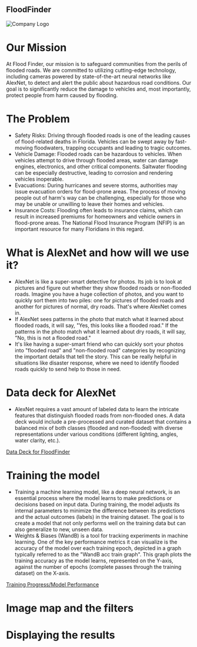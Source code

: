 ##  FloodFinder
![Company Logo](https://ideogram.ai/api/images/direct/RWSoZmWERI-HiYrRknehDg.jpg)

# Our Mission
  At Flood Finder, our mission is to safeguard communities from the perils of flooded roads. We are committed to utilizing cutting-edge technology, including cameras powered by state-of-the-art neural networks like AlexNet, to detect and alert the public about hazardous road conditions. Our goal is to significantly reduce the damage to vehicles and, most importantly, protect people from harm caused by flooding.

# The Problem 
- Safety Risks: Driving through flooded roads is one of the leading causes of flood-related deaths in Florida. Vehicles can be swept away by fast-moving floodwaters, trapping occupants and leading to tragic outcomes.
- Vehicle Damage: Flooded roads can be hazardous to vehicles. When vehicles attempt to drive through flooded areas, water can damage engines, electronics, and other critical components. Saltwater flooding can be especially destructive, leading to corrosion and rendering vehicles inoperable.
- Evacuations: During hurricanes and severe storms, authorities may issue evacuation orders for flood-prone areas. The process of moving people out of harm's way can be challenging, especially for those who may be unable or unwilling to leave their homes and vehicles.  
- Insurance Costs: Flooding often leads to insurance claims, which can result in increased premiums for homeowners and vehicle owners in flood-prone areas. The National Flood Insurance Program (NFIP) is an important resource for many Floridians in this regard.

# What is AlexNet and how will we use it?
- AlexNet is like a super-smart detective for photos. Its job is to look at pictures and figure out whether they show flooded roads or non-flooded roads. Imagine you have a huge collection of photos, and you want to quickly sort them into two piles: one for pictures of flooded roads and another for pictures of normal, dry roads. That's where AlexNet comes in.
- If AlexNet sees patterns in the photo that match what it learned about flooded roads, it will say, "Yes, this looks like a flooded road." If the patterns in the photo match what it learned about dry roads, it will say, "No, this is not a flooded road."
- It's like having a super-smart friend who can quickly sort your photos into "flooded road" and "non-flooded road" categories by recognizing the important details that tell the story. This can be really helpful in situations like disaster response, where we need to identify flooded roads quickly to send help to those in need.



# Data deck for AlexNet
- AlexNet requires a vast amount of labeled data to learn the intricate features that distinguish flooded roads from non-flooded ones. A data deck would include a pre-processed and curated dataset that contains a balanced mix of both classes (flooded and non-flooded) with diverse representations under various conditions (different lighting, angles, water clarity, etc.).

[Data Deck for FloodFinder](https://docs.google.com/presentation/d/1jgMy9debO-qL7tattfIWuWDmUeByrlxsKDopw7wnhjs/edit#slide=id.g1e5fdbef005_0_5)


# Training the model
- Training a machine learning model, like a deep neural network, is an essential process where the model learns to make predictions or decisions based on input data. During training, the model adjusts its internal parameters to minimize the difference between its predictions and the actual outcomes (labels) in the training dataset. The goal is to create a model that not only performs well on the training data but can also generalize to new, unseen data.
- Weights & Biases (WandB) is a tool for tracking experiments in machine learning. One of the key performance metrics it can visualize is the accuracy of the model over each training epoch, depicted in a graph typically referred to as the "WandB acc train graph". This graph plots the training accuracy as the model learns, represented on the Y-axis, against the number of epochs (complete passes through the training dataset) on the X-axis.

[Training Progress/Model Performance](https://api.wandb.ai/links/imartinez45/venqvgi3)
# Image map and the filters

# Displaying the results

